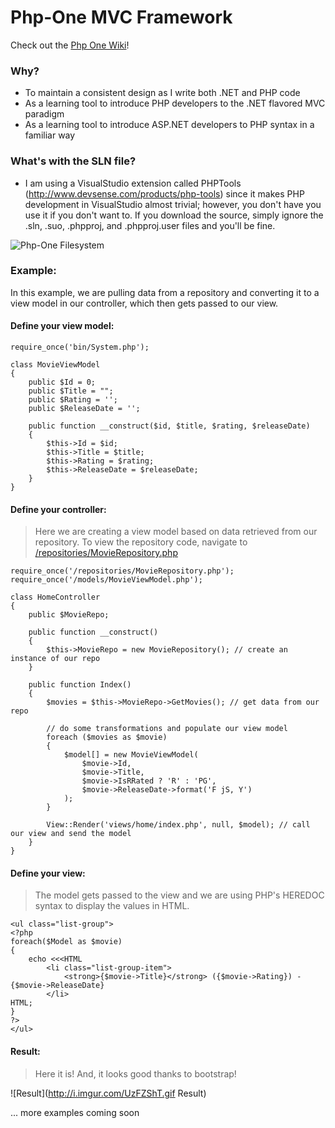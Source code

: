 Php-One MVC Framework
=======

Check out the [Php One Wiki](https://github.com/DominicArchual/Php-One/wiki/Hello-World)!

### Why?

- To maintain a consistent design as I write both .NET and PHP code
- As a learning tool to introduce PHP developers to the .NET flavored MVC paradigm
- As a learning tool to introduce ASP.NET developers to PHP syntax in a familiar way

### What's with the SLN file?

- I am using a VisualStudio extension called PHPTools (http://www.devsense.com/products/php-tools) since it makes PHP development in VisualStudio almost trivial; however, you don't have you use it if you don't want to.  If you download the source, simply ignore the .sln, .suo, .phpproj, and .phpproj.user files and you'll be fine.

![Php-One Filesystem](http://i.imgur.com/XPeYnv0.gif "PHP-One Filesystem")

### Example:

In this example, we are pulling data from a repository and converting it to a view model in our controller, which then gets passed to our view.

#### Define your view model:

```
require_once('bin/System.php');

class MovieViewModel
{
	public $Id = 0;
	public $Title = "";
	public $Rating = '';
	public $ReleaseDate = '';
    
    public function __construct($id, $title, $rating, $releaseDate)
    {
        $this->Id = $id;
        $this->Title = $title;
        $this->Rating = $rating;
        $this->ReleaseDate = $releaseDate;
    }
}
```

#### Define your controller:

> Here we are creating a view model based on data retrieved from our repository.  To view the repository code, navigate to [/repositories/MovieRepository.php](https://github.com/DominicArchual/Php-One/blob/master/Php-One/repositories/MovieRepository.php)

```
require_once('/repositories/MovieRepository.php');
require_once('/models/MovieViewModel.php');

class HomeController
{
	public $MovieRepo;
	
	public function __construct()
	{
		$this->MovieRepo = new MovieRepository(); // create an instance of our repo
	}
	
	public function Index()
	{
        $movies = $this->MovieRepo->GetMovies(); // get data from our repo

        // do some transformations and populate our view model
        foreach ($movies as $movie)
        {
            $model[] = new MovieViewModel(
                $movie->Id,
                $movie->Title,
                $movie->IsRRated ? 'R' : 'PG',
                $movie->ReleaseDate->format('F jS, Y')
            );
        }

		View::Render('views/home/index.php', null, $model); // call our view and send the model
	}
}
```

#### Define your view:

> The model gets passed to the view and we are using PHP's HEREDOC syntax to display the values in HTML.

```
<ul class="list-group">
<?php
foreach($Model as $movie)
{
    echo <<<HTML
        <li class="list-group-item">
            <strong>{$movie->Title}</strong> ({$movie->Rating}) - {$movie->ReleaseDate}
        </li>
HTML;
}
?>
</ul>
```

#### Result:

> Here it is!  And, it looks good thanks to bootstrap!

![Result](http://i.imgur.com/UzFZShT.gif Result)

... more examples coming soon
